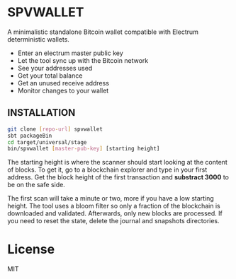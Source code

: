 SPVWALLET
=========
A minimalistic standalone Bitcoin wallet compatible with
Electrum deterministic wallets.

- Enter an electrum master public key
- Let the tool sync up with the Bitcoin network
- See your addresses used
- Get your total balance
- Get an unused receive address
- Monitor changes to your wallet

INSTALLATION
----

```sh
git clone [repo-url] spvwallet
sbt packageBin
cd target/universal/stage
bin/spvwallet [master-pub-key] [starting height]
```

The starting height is where the scanner should start looking at the content of blocks. To get it, go to a blockchain explorer and type in your first address.
Get the block height of the first transaction and **substract 3000** to be on the safe side.

The first scan will take a minute or two, more if you have a low starting height. The tool uses a bloom filter so only a fraction of the blockchain is downloaded and validated.
Afterwards, only new blocks are processed. If you need to reset the state, delete the journal and snapshots directories.


License
======
MIT
